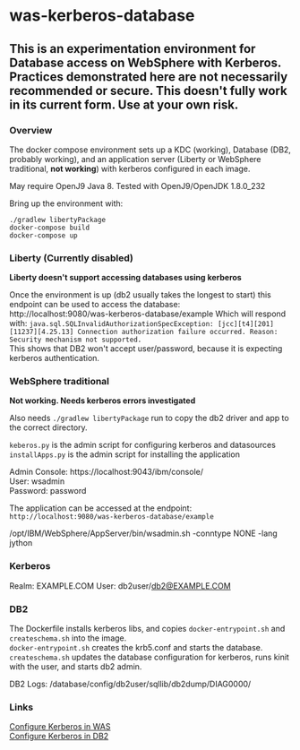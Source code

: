 # was-kerberos-database

## This is an experimentation environment for Database access on WebSphere with Kerberos. Practices demonstrated here are not necessarily recommended or secure. This doesn't fully work in its current form. Use at your own risk.

### Overview

The docker compose environment sets up a KDC (working), Database (DB2, probably working), and an application server (Liberty or WebSphere traditional, **not working**) with kerberos configured in each image. 

May require OpenJ9 Java 8. Tested with OpenJ9/OpenJDK 1.8.0_232

Bring up the environment with:
```
./gradlew libertyPackage
docker-compose build
docker-compose up
```
### Liberty (Currently disabled)
**Liberty doesn't support accessing databases using kerberos**

Once the environment is up (db2 usually takes the longest to start) this endpoint can be used to access the database:  
http://localhost:9080/was-kerberos-database/example
Which will respond with:  `java.sql.SQLInvalidAuthorizationSpecException: [jcc][t4][201][11237][4.25.13] Connection authorization failure occurred. Reason: Security mechanism not supported. `  
This shows that DB2 won't accept user/password, because it is expecting kerberos authentication.

### WebSphere traditional
**Not working. Needs kerberos errors investigated**   

Also needs `./gradlew libertyPackage` run to copy the db2 driver and app to the correct directory.

`keberos.py` is the admin script for configuring kerberos and datasources  
`installApps.py` is the admin script for installing the application

Admin Console: https://localhost:9043/ibm/console/  
User: wsadmin  
Password: password

The application can be accessed at the endpoint:  
`http://localhost:9080/was-kerberos-database/example`

/opt/IBM/WebSphere/AppServer/bin/wsadmin.sh -conntype NONE -lang jython

### Kerberos
Realm: EXAMPLE.COM
User: db2user/db2@EXAMPLE.COM


### DB2
The Dockerfile installs kerberos libs, and copies `docker-entrypoint.sh` and `createschema.sh` into the image.  
`docker-entrypoint.sh` creates the krb5.conf and starts the database.  
`createschema.sh` updates the database configuration for kerberos, runs kinit with the user, and starts db2 admin.

DB2 Logs: /database/config/db2user/sqllib/db2dump/DIAG0000/

### Links
[Configure Kerberos in WAS](https://www.ibm.com/support/knowledgecenter/en/SSEQTP_9.0.5/com.ibm.websphere.base.doc/ae/tsec_kerb_setup.html)  
[Configure Kerberos in DB2](https://www.ibm.com/support/knowledgecenter/en/SSEPGG_11.1.0/com.ibm.db2.luw.admin.sec.doc/doc/c0058525.html)
